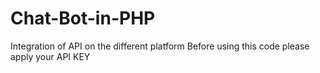 # Chat-Bot-in-PHP
Integration of API on the different platform
Before using this code please apply your API KEY
